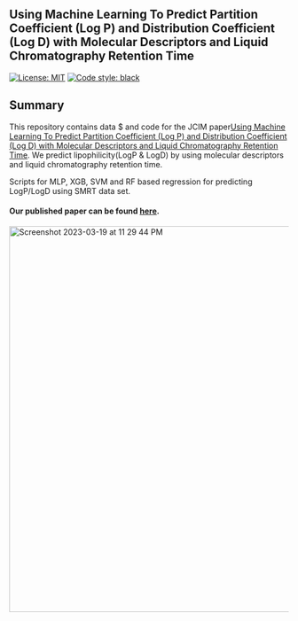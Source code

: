 ## Using Machine Learning To Predict Partition Coefficient (Log P) and Distribution Coefficient (Log D) with Molecular Descriptors and Liquid Chromatography Retention Time

[![License: MIT](https://img.shields.io/badge/License-MIT-yellow.svg)](https://opensource.org/licenses/MIT)
[![Code style: black](https://img.shields.io/badge/code%20style-black-000000.svg)](https://github.com/psf/black)

## Summary

This repository contains data $ and code for the JCIM paper[Using Machine Learning To Predict Partition Coefficient (Log P) and Distribution Coefficient (Log D) with Molecular Descriptors and Liquid Chromatography Retention Time](https://pubs.acs.org/doi/10.1021/acs.jcim.2c01373). We predict lipophilicity(LogP & LogD) by using molecular descriptors and liquid chromatography retention time.


Scripts for MLP, XGB, SVM and RF based regression for predicting LogP/LogD using SMRT data set.

#### Our published paper can be found [here](https://pubs.acs.org/doi/10.1021/acs.jcim.2c01373).


<img width="697" alt="Screenshot 2023-03-19 at 11 29 44 PM" src="https://user-images.githubusercontent.com/48637026/226186569-81f9df83-9b1e-4d49-a308-4569a39d3a71.png">
